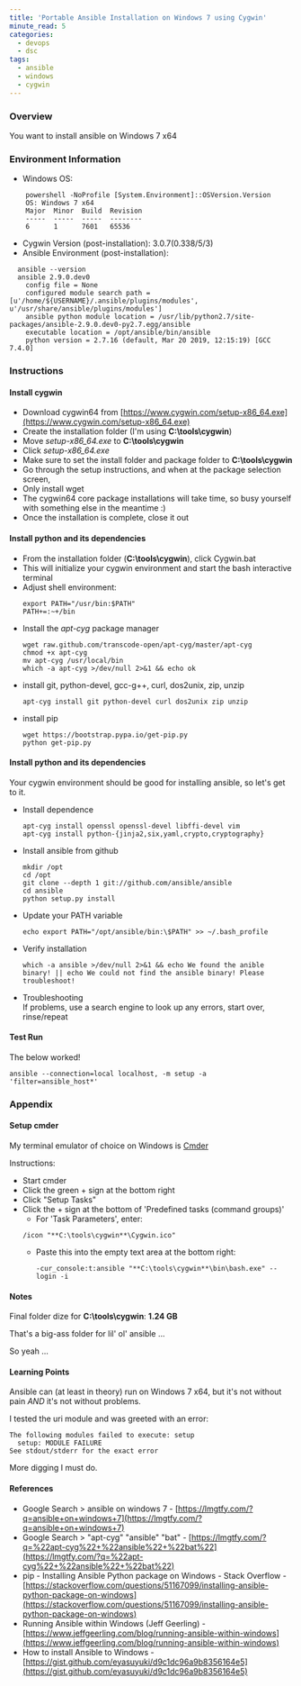 ```yaml
---
title: 'Portable Ansible Installation on Windows 7 using Cygwin'
minute_read: 5
categories:
  - devops
  - dsc
tags:
  - ansible
  - windows
  - cygwin
---
```


### Overview 

You want to install ansible on Windows 7 x64

### Environment Information

- Windows OS:
```
    powershell -NoProfile [System.Environment]::OSVersion.Version
    OS: Windows 7 x64
    Major  Minor  Build  Revision
    -----  -----  -----  --------
    6      1      7601   65536
```
- Cygwin Version (post-installation): 3.0.7(0.338/5/3)
- Ansible Environment (post-installation): 
```
  ansible --version
  ansible 2.9.0.dev0
    config file = None
    configured module search path = [u'/home/${USERNAME}/.ansible/plugins/modules', u'/usr/share/ansible/plugins/modules']
    ansible python module location = /usr/lib/python2.7/site-packages/ansible-2.9.0.dev0-py2.7.egg/ansible
    executable location = /opt/ansible/bin/ansible
    python version = 2.7.16 (default, Mar 20 2019, 12:15:19) [GCC 7.4.0]
```

### Instructions

#### Install cygwin

- Download cygwin64 from [https://www.cygwin.com/setup-x86_64.exe](https://www.cygwin.com/setup-x86_64.exe)
- Create the installation folder (I'm using **C:\tools\cygwin**)
- Move _setup-x86_64.exe_ to **C:\tools\cygwin**
- Click _setup-x86_64.exe_
- Make sure to set the install folder and package folder to **C:\tools\cygwin**
- Go through the setup instructions, and when at the package selection screen,
- Only install wget
- The cygwin64 core package installations will take time, so busy yourself with something else in the meantime :)
- Once the installation is complete, close it out

#### Install python and its dependencies

- From the installation folder (**C:\tools\cygwin**), click Cygwin.bat
- This will initialize your cygwin environment and start the bash interactive terminal
- Adjust shell environment:
  ```
  export PATH="/usr/bin:$PATH"
  PATH+=:~+/bin
  ```
- Install the _apt-cyg_ package manager
  ```
  wget raw.github.com/transcode-open/apt-cyg/master/apt-cyg
  chmod +x apt-cyg
  mv apt-cyg /usr/local/bin
  which -a apt-cyg >/dev/null 2>&1 && echo ok
  ```
- install git, python-devel, gcc-g++, curl, dos2unix, zip, unzip
  ```
  apt-cyg install git python-devel curl dos2unix zip unzip
  ```
- install pip
  ```
  wget https://bootstrap.pypa.io/get-pip.py
  python get-pip.py
  ```
  
#### Install python and its dependencies

Your cygwin environment should be good for installing ansible, so let's get to it.

- Install dependence
  ```
  apt-cyg install openssl openssl-devel libffi-devel vim
  apt-cyg install python-{jinja2,six,yaml,crypto,cryptography}
  ```
- Install ansible from github
  ```
  mkdir /opt
  cd /opt
  git clone --depth 1 git://github.com/ansible/ansible
  cd ansible
  python setup.py install
  ```
- Update your PATH variable
  ```
  echo export PATH="/opt/ansible/bin:\$PATH" >> ~/.bash_profile
  ```
- Verify installation
  ```
  which -a ansible >/dev/null 2>&1 && echo We found the anible binary! || echo We could not find the ansible binary! Please troubleshoot!
  ```
- Troubleshooting<br />
  If problems, use a search engine to look up any errors, start over, rinse/repeat  

#### Test Run

The below worked!

`ansible --connection=local localhost, -m setup -a 'filter=ansible_host*'`

### Appendix

#### Setup cmder

My terminal emulator of choice on Windows is [Cmder](https://cmder.net/)

Instructions:
  - Start cmder
  - Click the green + sign at the bottom right
  - Click "Setup Tasks"
  - Click the + sign at the bottom of 'Predefined tasks (command groups)'
    - For 'Task Parameters', enter:
    ```
    /icon "**C:\tools\cygwin**\Cygwin.ico"
    ```
    - Paste this into the empty text area at the bottom right:<br />
      ```
      -cur_console:t:ansible "**C:\tools\cygwin**\bin\bash.exe" --login -i
      ```

#### Notes
  
Final folder dize for **C:\tools\cygwin**: **1.24 GB**

That's a big-ass folder for lil' ol' ansible ...

So yeah ...

#### Learning Points

Ansible can (at least in theory) run on Windows 7 x64, but it's not without pain *AND* it's not without problems.

I tested the uri module and was greeted with an error:

```
The following modules failed to execute: setup
  setup: MODULE FAILURE
See stdout/stderr for the exact error
```

More digging I must do.

#### References

- Google Search > ansible on windows 7 - [https://lmgtfy.com/?q=ansible+on+windows+7](https://lmgtfy.com/?q=ansible+on+windows+7)
- Google Search > "apt-cyg" "ansible" "bat" - [https://lmgtfy.com/?q=%22apt-cyg%22+%22ansible%22+%22bat%22](https://lmgtfy.com/?q=%22apt-cyg%22+%22ansible%22+%22bat%22)
- pip - Installing Ansible Python package on Windows - Stack Overflow - [https://stackoverflow.com/questions/51167099/installing-ansible-python-package-on-windows](https://stackoverflow.com/questions/51167099/installing-ansible-python-package-on-windows)
- Running Ansible within Windows (Jeff Geerling) - [https://www.jeffgeerling.com/blog/running-ansible-within-windows](https://www.jeffgeerling.com/blog/running-ansible-within-windows)
- How to install Ansible to Windows - [https://gist.github.com/eyasuyuki/d9c1dc96a9b8356164e5](https://gist.github.com/eyasuyuki/d9c1dc96a9b8356164e5)
